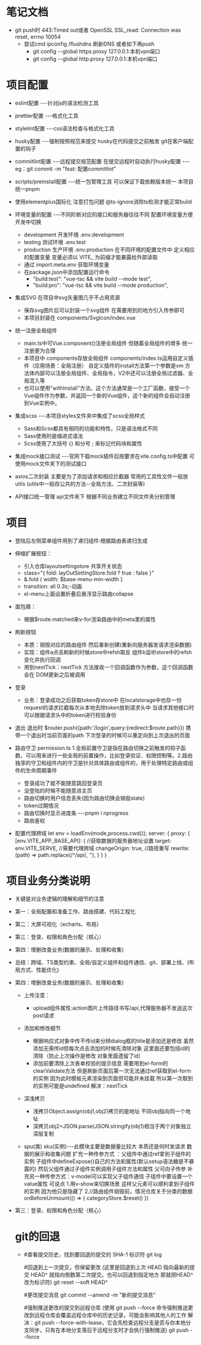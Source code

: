 <!--
 * @Author: wangbo
 * @Date: 2024-03-08 01:41:59
 * @LastEditors: Do not edit
 * @LastEditTime: 2024-03-21 02:38:17
 * @Description: https://github.com/wangbo-ship/zhenxuansys
-->

# 笔记文档

- git push时 443:Timed out或者 OpenSSL SSL_read: Connection was reset, errno 10054
  - 尝试cmd ipconfig /flushdns 刷新DNS 或者如下再push
    - git config --global https.proxy 127.0.0.1:本机vpn端口
    - git config --global http.proxy 127.0.0.1:本机vpn端口

# 项目配置

- eslint配置 ---针对js的语法检测工具

- prettier配置 ---格式化工具

- stylelint配置 ---css语法检查与格式化工具

- husky配置 ---强制按照规范来提交 husky在代码提交之前触发 git在客户端配置的钩子

- commitlint配置 ---远程提交规范配置 在提交远程时自动执行husky配置
  ---eg：git commit -m "feat: 配置commitlint"

- scripts/preinstall配置 ---统一包管理工具 可以保证下载依赖版本统一 本项目统一pnpm

- 使用elementplus国际化 注意打包问题 @ts-ignore消除ts检测才能正常build

- 环境变量的配置 ---不同阶断对应的接口和服务器往往不同 配置环境变量方便开发中切换

  - development 开发环境 .env.development
  - testing 测试环境 .env.test
  - production 生产环境 .env.production
    在不同环境的配置文件中 定义相应的配置变量 变量必须以 VITE\_ 为前缀才能暴露给外部读取
  - 通过 import.meta.env 获取环境变量
  - 在package.json中添加配置运行命令
    - "build:test": "vue-tsc && vite build --mode test",
    - "build:pro": "vue-tsc && vite build --mode production",

- 集成SVG 在项目中svg矢量图几乎不占用资源

  - 保存svg图片后可以封装一个svg组件 在需要用到的地方引入传参即可
  - 本项目封装在 components/SvgIcon/index.vue

- 统一注册全局组件

  - main.ts中可Vue.component()注册全局组件 但随着全局组件的增多 统一注册更为合理
  - 本项目中 components存放全局组件 components/index.ts运用自定义插件（应用场景：全局注册） 自定义插件的install方法第一个参数是vm 方法体内部可以注册全局组件、全局指令，V2中还可以注册全局过滤器、全局混入等
  - 也可以使用"withInstall"方法。这个方法通常是一个工厂函数，接受一个Vue组件作为参数，并返回一个新的Vue组件，这个新的组件会自动注册到Vue实例中。

- 集成scss ---本项目styles文件夹中集成了scss全局样式

  - Sass和Scss都具有相同的功能和特性，只是语法格式不同
  - Sass使用的是缩进式语法
  - Scss使用了大括号 {} 和分号 ; 来标记代码块和属性

- 集成mock接口测试 ---官网下载mock插件后按要求在vite.config.ts中配置 可使用mock文件夹下的测试接口

- axios二次封装 主要是为了添加请求和相应拦截器 常用的工具性文件一般放utils (utils中一般存公共的方法--全局方法、二次封装等)

- API接口统一管理 api文件夹下 根据不同业务建立不同文件夹分别管理

# 项目

- 登陆后左侧菜单组件用到了递归组件:根据路由表递归生成

- 伸缩扩展按钮：

  - 引入仓库layoutsettingstore 共享开关状态
  - class="{ fold: layOutSettingStore.fold ? true : false }"
  - &.fold { width: $base-menu-min-width }
  - transition: all 0.3s;-动画
  - el-menu上面设置折叠后悬浮显示路由collapse

- 面包屑：

  - 根据$route.matched来v-for渲染路由中的meta里的属性

- 刷新按钮

  - 本质：销毁对应的路由组件 然后重新创建(重新向服务器发请求渲染数据)
  - 实现：组件a点击刷新的时候store中refsh取反 组件b监听store中的refsh变化并执行回调
  - 用到nextTick：nextTick 方法接收一个回调函数作为参数，这个回调函数会在 DOM更新之后被调用

- 登录

  - 业务：登录成功之后获取token存store中 在localstorage中也存一份 request的请求拦截每次从本地去除token放到请求头中 当请求其他接口时可以根据请求头中的token进行校验身份

- 退出
  退出时 $router.push({path:'/login',query:{redirect:$route.path}}) 携带一个退出时当前页面的path 下次登录的时候可以重定向到上次退出的页面

- 路由守卫 permission.ts 1.全局前置守卫是指在路由切换之前触发的钩子函数，可以用来进行一些全局的前置操作，比如登录验证、权限控制等。2.路由独享的守卫和组件内的守卫是针对具体路由或组件的，用于处理特定路由或组件的生命周期事件

  - 登录成功了就不能随意跳回登录页
  - 没登陆的时候不能随意进主页
  - 路由切换时用户信息丢失(因为路由切换会销毁state)
  - token过期情况
  - 路由切换时显示进度条 ---pnpm i nprogress
  - 路由鉴权

- 配置代理跨域
  let env = loadEnv(mode,process.cwd());
  server: {
  proxy: {
  [env.VITE_APP_BASE_API]: {
  //获取数据的服务器地址设置
  target: env.VITE_SERVE,
  //需要代理跨域
  changeOrigin: true,
  //路径重写
  rewrite: (path) => path.replace(/^\/api/, ''),
  }
  }
  }

# 项目业务分类说明

- 关键是对业务逻辑的理解和细节的注意
- 第一：全局配置和准备工作、路由搭建、代码工程化
- 第二：大屏可视化（echarts、布局）
- 第三：登录、权限和角色分配（核心）
- 第四：增删改查业务(数据的展示、处理和收集)
- 总结：跨域、TS类型约束、全局/自定义组件和组件通信、git、部署上线、(布局方式、性能优化)

- 第四：增删改查业务(数据的展示、处理和收集)
  - 上传注意：

    - upload组件属性:action图片上传路径书写/api,代理服务器不发送这次post请求

  - 添加和修改细节

    - 根据响应式对象中传不传id来分辨dialog框的title是添加还是修改 虽然添加无需传id但每次点击添加的时候先清除对象 这里面还要包括id的清除（防止上次操作是修改 对象里面遗留了id）
    - 添加前要清除上次表单校验的提示信息 需要用到el-form的clearValidate方法 但是刷新页面后第一次无法通过ref获取到el-form的实例 因为此时模板元素渲染到页面但可能并未挂载 所以第一次取到的实例可能是undefined 解决：nextTick

  - 深浅拷贝

    - 浅拷贝Object.assign(obj1,obj2)拷贝的是地址 不同obj指向同一个地址
    - 深拷贝obj2=JSON.parse(JSON.stringify(obj1)相当于两个对象独立 深层复制

  - spu(类) sku(实例)---此模块主要是数据量比较大 本质还是何时发请求 数据的展示和收集问题
    扩充一种传参方式 ：父组件中通过ref拿到子组件的实例 子组件中defineExpose()自己的方法和属性(默认setup语法糖是不暴露的) 然后父组件通过子组件实例调用子组件方法和属性 父可向子传参
    补充另一种传参方式：v-model可以实现父子组件通信 子组件中要设置一个value属性
    可说点 
    1.用v-show来切换场景 这样父元素可以顺利拿到子组件的实例 因为他只是隐藏了
    2.//路由组件销毁前，情况仓库关于分类的数据
      onBeforeUnmount(() => {
        categoryStore.$reset()
      })

- 第三：登录、权限和角色分配（核心）
  

  # git的回退
    - #查看提交历史，找到要回退的提交的 SHA-1 标识符
      git log

      #回退到上一次提交，但保留更改
      (这里是回退到上次 HEAD 指向最新的提交 HEAD^ 就指向倒数第二次提交。也可以回退到指定地方 那就把HEAD^改为标识符)
      git reset --soft HEAD^

      #更改提交消息
      git commit --amend -m "新的提交消息"

      #强制推送更改的提交到远程仓库
      (使用 git push --force 命令强制推送更改到远程仓库会覆盖远程仓库中的历史记录，可能会影响其他人的工作 解决：git push --force-with-lease，它会先检查远程分支是否与你本地分支同步，只有在本地分支落后于远程分支时才会执行强制推送)
      git push --force

